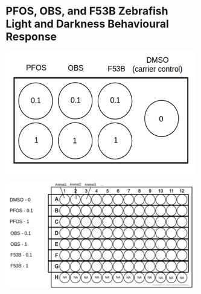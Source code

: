 # PFOS, OBS, and F53B Zebrafish Light and Darkness Behavioural Response

![Exposure Layout](https://github.com/JoryC/PFOS_OBS_F53B_Project_Zebrafish_Light_Dark_Behavioural_Response/blob/master/5-Day_Exposure_Layout_Hyojin.png)

![Plate-Layout](https://github.com/JoryC/PFOS_OBS_F53B_Project_Zebrafish_Light_Dark_Behavioural_Response/blob/master/96-Well_Plate_Layout_Hyojin.png)


